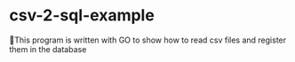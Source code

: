 # csv-2-sql-example
🚨This program is written with GO to show how to read csv files and register them in the database
